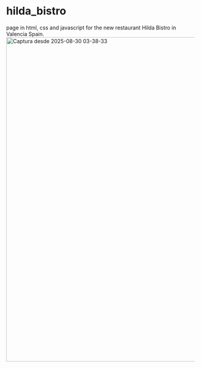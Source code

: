 # hilda_bistro
page in html, css and javascript for the new restaurant Hilda Bistro in Valencia Spain.
<img width="1904" height="866" alt="Captura desde 2025-08-30 03-38-33" src="https://github.com/user-attachments/assets/4dbd820d-cc9d-407a-adc7-54d6db013fce" />
